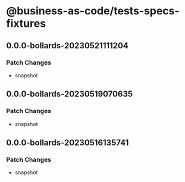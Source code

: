 # @business-as-code/tests-specs-fixtures

## 0.0.0-bollards-20230521111204

### Patch Changes

- snapshot

## 0.0.0-bollards-20230519070635

### Patch Changes

- snapshot

## 0.0.0-bollards-20230516135741

### Patch Changes

- snapshot

